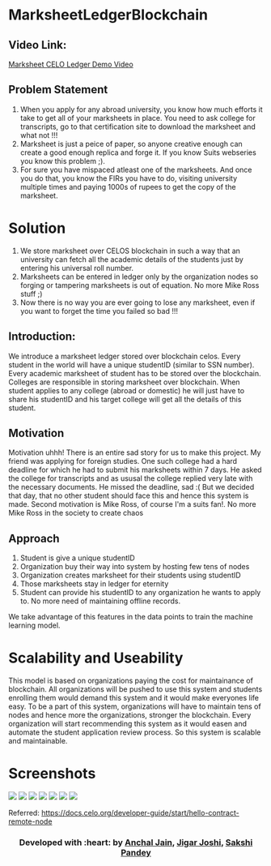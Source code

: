 # MarksheetLedgerBlockchain

## Video Link: 
  <a href="https://www.youtube.com/watch?v=6eIDN0cJ2-g"> Marksheet CELO Ledger Demo Video </a>
## Problem Statement

1. When you apply for any abroad university, you know how much efforts it take to get all of your marksheets in place. You need to ask college for transcripts, go to that certification site to download the marksheet and what not !!!
2. Marksheet is just a peice of paper, so anyone creative enough can create a good enough replica and forge it. If you know Suits webseries you know this problem ;).
3. For sure you have mispaced atleast one of the marksheets. And once you do that, you know the FIRs you have to do, visiting university multiple times and paying 1000s of rupees to get the copy of the marksheet.

# Solution

1. We store marksheet over CELOS blockchain in such a way that an university can fetch all the academic details of the students just by entering his universal roll number.
2. Marksheets can be entered in ledger only by the organization nodes so forging or tampering marksheets is out of equation. No more Mike Ross stuff ;)
3. Now there is no way you are ever going to lose any marksheet, even if you want to forget the time you failed so bad !!!

## Introduction:

We introduce a marksheet ledger stored over blockchain celos. Every student in the world will have a unique studentID (similar to SSN number). Every academic marksheet of student has to be stored over the blockchain. Colleges are responsible in storing marksheet over blockchain. When student applies to any college (abroad or domestic) he will just have to share his studentID and his target college will get all the details of this student.

## Motivation

Motivation uhhh! There is an entire sad story for us to make this project. My friend was applying for foreign studies. One such college had a hard deadline for which he had to submit his marksheets within 7 days. He asked the college for transcripts and as ususal the college replied very late with the necessary documents. He missed the deadline, sad :( But we decided that day, that no other student should face this and hence this system is made. Second motivation is Mike Ross, of course I'm a suits fan!. No more Mike Ross in the society to create chaos

## Approach

1. Student is give a unique studentID
2. Organization buy their way into system by hosting few tens of nodes
3. Organization creates marksheet for their students using studentID
4. Those marksheets stay in ledger for eternity
5. Student can provide his studentID to any organization he wants to apply to. No more need of maintaining offline records.

We take advantage of this features in the data points to train the machine learning model.


# Scalability and Useability

This model is based on organizations paying the cost for maintainance of blockchain. All organizations will be pushed to use this system and students enrolling them would demand this system and it would make everyones life easy. To be a part of this system, organizations will have to maintain tens of nodes and hence more the organizations, stronger the blockchain. Every organization will start recommending this system as it would easen and automate the student application review process. So this system is scalable and maintainable.

# Screenshots

![](https://github.com/anchaljain007/MarksheetLedgerBlockchain/blob/master/screenshots/dashboard.jpg)
![](https://github.com/anchaljain007/MarksheetLedgerBlockchain/blob/master/screenshots/addStudent.jpg)
![](https://github.com/anchaljain007/MarksheetLedgerBlockchain/blob/master/screenshots/addMarksheet.jpg)
![](https://github.com/anchaljain007/MarksheetLedgerBlockchain/blob/master/screenshots/addMarks.jpg)
![](https://github.com/anchaljain007/MarksheetLedgerBlockchain/blob/master/screenshots/viewMarksheet.jpg)
![](https://github.com/anchaljain007/MarksheetLedgerBlockchain/blob/master/screenshots/ListMarksheet.png)
![](https://github.com/anchaljain007/MarksheetLedgerBlockchain/blob/master/screenshots/ViewMarksTable.png)


Referred:
https://docs.celo.org/developer-guide/start/hello-contract-remote-node


<h3 align="center"><b>Developed with :heart: by <a href="https://github.com/anchaljain007/">Anchal Jain</a>, <a href="https://github.com/JigarJoshi04">Jigar Joshi</a>, <a href="https://github.com/sakship31">Sakshi Pandey</a></b></h1>


